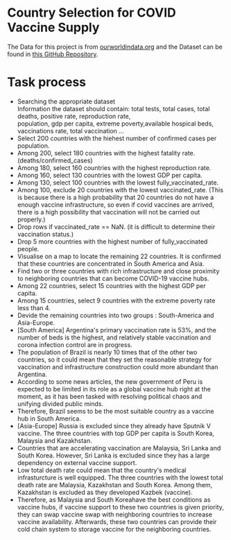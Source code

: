 # Country Selection for COVID Vaccine Supply

The Data for this project is from [ourworldindata.org](https://ourworldindata.org/coronavirus-source-data) and the Dataset can be found in [this GitHub Repository](https://github.com/owid/covid-19-data/tree/master/public/data/). <br>

# Task process
* Searching the appropriate dataset <br>
Information the dataset should contain: total tests, total cases, total deaths, positive rate, reproduction rate, <br>
population, gdp per capita, extreme poverty,available hospical beds, vaccinations rate, total vaccination ... <br>
* Select 200 countries with the hiehest number of confirmed cases per population.
* Among 200, select 180 countries with the highest fatality rate. (deaths/confirmed_cases)
* Among 180, select 160 countries with the highest reproduction rate.
* Among 160, select 130 countries with the lowest GDP per capita.
* Among 130, select 100 countries with the lowest fully_vaccinated_rate.
* Among 100, exclude 20 countries with the lowest vaccinated_rate. (This is because there is a high probability that 20 countries do not have a enough vaccine infrastructure, so even if covid vaccines are arrived, there is a high possibility that vaccination will not be carried out properly.)
* Drop rows if vaccinated_rate == NaN. (it is difficult to determine their vaccination status.)
* Drop 5 more countries with the highest number of fully_vaccinated people.
* Visualise on a map to locate the remaining 22 countries. It is confirmed that these countries are concentrated in South America and Asia.
* Find two or three countries with rich infrastructure and close proximity to neighboring countries that can become COVID-19 vaccine hubs.
* Among 22 countries, select 15 countries with the highest GDP per capita.
* Among 15 countries, select 9 countries with the extreme poverty rate less than 4.
* Devide the remaining countries into two groups : South-America and Asia-Europe.
* [South America] Argentina's primary vaccination rate is 53%, and the number of beds is the highest, and relatively stable vaccination and corona infection control are in progress.
* The population of Brazil is nearly 10 times that of the other two countries, so it could mean that they set the reasonable strategy for vaccination and infrastructure construction could more abundant than Argentina.
* According to some news articles, the new government of Peru is expected to be limited in its role as a global vaccine hub right at the moment, as it has been tasked with resolving political chaos and unifying divided public minds.
* Therefore, Brazil seems to be the most suitable country as a vaccine hub in South America.
* [Asia-Europe] Russia is excluded since they already have Sputnik V vaccine. The three countries with top GDP per capita is South Korea, Malaysia and Kazakhstan.
* Countries that are accelerating vaccination are Malaysia, Sri Lanka and South Korea. However, Sri Lanka is excluded since they has a large dependency on external vaccine support.
* Low total death rate could mean that the country's medical infrasturcture is well equipped. The three countries with the lowest total death rate are Malaysia, Kazakhstan and South Korea. Among them, Kazakhstan is excluded as they developed Kazbek (vaccine).
* Therefore, as Malaysia and South Koreahave the best conditions as vaccine hubs, if vaccine support to these two countries is given priority, they can swap vaccine swap with neighboring countries to increase vaccine availability. Afterwards, these two countries can provide their cold chain system to storage vaccine for the neighboring countries.
